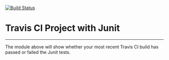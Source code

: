 [![Build Status](https://travis-ci.org/greatEncoder/IntelliJIntroduction.svg?branch=master)](https://travis-ci.org/greatEncoder/IntelliJIntroduction)
# Travis CI Project with Junit
----------
The module above will show whether your most recent Travis CI build has passed or failed the Junit tests.
